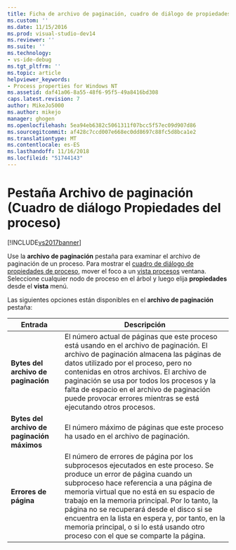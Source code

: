 ```yaml
---
title: Ficha de archivo de paginación, cuadro de diálogo de propiedades de proceso | Documentos de Microsoft
ms.custom: ''
ms.date: 11/15/2016
ms.prod: visual-studio-dev14
ms.reviewer: ''
ms.suite: ''
ms.technology:
- vs-ide-debug
ms.tgt_pltfrm: ''
ms.topic: article
helpviewer_keywords:
- Process properties for Windows NT
ms.assetid: daf41a06-8a55-48f6-95f5-49a8416bd308
caps.latest.revision: 7
author: MikeJo5000
ms.author: mikejo
manager: ghogen
ms.openlocfilehash: 5ea94eb6382c5061311f07bcc5f57ec09d907d86
ms.sourcegitcommit: af428c7ccd007e668ec0dd8697c88fc5d8bca1e2
ms.translationtype: MT
ms.contentlocale: es-ES
ms.lasthandoff: 11/16/2018
ms.locfileid: "51744143"
---
```

# <a name="page-file-tab-process-properties-dialog-box"></a>Pestaña Archivo de paginación (Cuadro de diálogo Propiedades del proceso)
[!INCLUDE[vs2017banner](../includes/vs2017banner.md)]

Use la **archivo de paginación** pestaña para examinar el archivo de paginación de un proceso. Para mostrar el [cuadro de diálogo de propiedades de proceso](../debugger/process-properties-dialog-box.md), mover el foco a un [vista procesos](../debugger/processes-view.md) ventana. Seleccione cualquier nodo de proceso en el árbol y luego elija **propiedades** desde el **vista** menú.  
  
 Las siguientes opciones están disponibles en el **archivo de paginación** pestaña:  
  
|Entrada|Descripción|  
|-----------|-----------------|  
|**Bytes del archivo de paginación**|El número actual de páginas que este proceso está usando en el archivo de paginación. El archivo de paginación almacena las páginas de datos utilizado por el proceso, pero no contenidas en otros archivos. El archivo de paginación se usa por todos los procesos y la falta de espacio en el archivo de paginación puede provocar errores mientras se está ejecutando otros procesos.|  
|**Bytes del archivo de paginación máximos**|El número máximo de páginas que este proceso ha usado en el archivo de paginación.|  
|**Errores de página**|El número de errores de página por los subprocesos ejecutados en este proceso. Se produce un error de página cuando un subproceso hace referencia a una página de memoria virtual que no está en su espacio de trabajo en la memoria principal. Por lo tanto, la página no se recuperará desde el disco si se encuentra en la lista en espera y, por tanto, en la memoria principal, o si lo está usando otro proceso con el que se comparte la página.|



